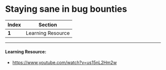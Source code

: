 # Staying sane in bug bounties

Index | Section
--- | ---
**1** | Learning Resource

___


#### Learning Resource: 

* https://www.youtube.com/watch?v=us15nL2Hm2w
